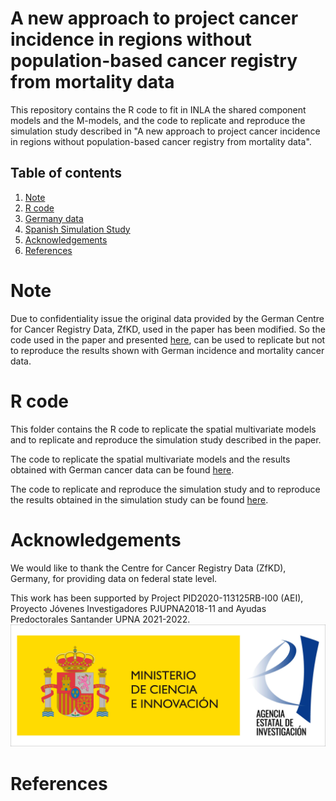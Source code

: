 # A new approach to project cancer incidence in regions without population-based cancer registry from mortality data

This repository contains the R code to fit in INLA the shared component models and the M-models, and the code to replicate and reproduce the simulation study described in "A new approach to project cancer incidence in regions without population-based cancer registry from mortality data".

## Table of contents

1.  [Note](#Note)
2.  [R code](#Rcode)
  1. [Germany data](#Germany)
  2. [Spanish Simulation Study](#Spain)
3.  [Acknowledgements](#Acknowledgements)
4.  [References](#Ref)

# Note <a name="Note"/>

Due to confidentiality issue the original data provided by the German Centre for Cancer Registry Data, ZfKD, used in the paper has been modified. So the code used in the paper and presented [here](https://github.com/GaraziRetegui/A_new_approach_to_project_cancer_incidence_in_regions_without_population_based_cancer_registry/tree/main/R), can be used to replicate but not to reproduce the results shown with German incidence and mortality cancer data.

# R code <a name="Rcode"/>
This folder contains the R code to replicate the spatial multivariate models and to replicate and reproduce the simulation study described in the paper.

The code to replicate the spatial multivariate models and the results obtained with German cancer data can be found [here](https://github.com/GaraziRetegui/A_new_approach_to_project_cancer_incidence_in_regions_without_population_based_cancer_registry/tree/main/R/Germany_data).

The code to replicate and reproduce the simulation study and to reproduce the results obtained in the simulation study can be found [here](https://github.com/GaraziRetegui/A_new_approach_to_project_cancer_incidence_in_regions_without_population_based_cancer_registry/tree/main/R/Spanish_Simulation_Study).

# Acknowledgements <a name="Acknowledgements"/>
We would like to thank the Centre for Cancer Registry Data (ZfKD), Germany, for providing data on federal state level.

This work has been supported by Project PID2020-113125RB-I00 (AEI), Proyecto Jóvenes Investigadores PJUPNA2018-11 and Ayudas Predoctorales Santander UPNA
2021-2022.
![plot](https://github.com/spatialstatisticsupna/Estimating_LOCP_cancer_mortality_rates/blob/main/micin-aei.jpg)

# References <a name="Ref"/>
